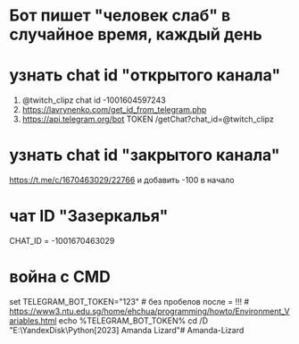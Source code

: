 <!-- https://gitflic.ru/project/ilovetiktiok/amanda-lizard -->
<!-- https://github.com/gitalexhubuser/Amanda-Lizard -->

# Бот пишет "человек слаб" в случайное время, каждый день

# узнать chat id "открытого канала"
1) @twitch_clipz chat id -1001604597243
2) https://lavrynenko.com/get_id_from_telegram.php
3) https://api.telegram.org/bot TOKEN /getChat?chat_id=@twitch_clipz

# узнать chat id "закрытого канала"
https://t.me/c/1670463029/22766 и добавить -100 в начало
<!-- скопировать ссылку на пост и прибавить 100 в начало -->
<!-- 1670463029 -->
<!-- -100 1670463029 -->

# чат ID "Зазеркалья"
CHAT_ID = -1001670463029

# война с CMD
set TELEGRAM_BOT_TOKEN="123" # без пробелов после = !!! # https://www3.ntu.edu.sg/home/ehchua/programming/howto/Environment_Variables.html
echo %TELEGRAM_BOT_TOKEN%
cd /D "E:\YandexDisk\Python\[2023] Amanda Lizard\"# Amanda-Lizard
